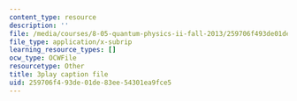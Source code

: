 ```yaml
---
content_type: resource
description: ''
file: /media/courses/8-05-quantum-physics-ii-fall-2013/259706f493de01de83ee54301ea9fce5_v3dkStu-tMc.srt
file_type: application/x-subrip
learning_resource_types: []
ocw_type: OCWFile
resourcetype: Other
title: 3play caption file
uid: 259706f4-93de-01de-83ee-54301ea9fce5
---
```

